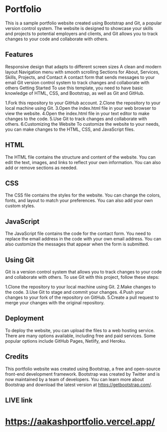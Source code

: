# Portfolio

This is a sample portfolio website created using Bootstrap and Git, a popular version control system. The website is designed to showcase your skills and projects to potential employers and clients, and Git allows you to track changes to your code and collaborate with others.

## Features

Responsive design that adapts to different screen sizes
A clean and modern layout
Navigation menu with smooth scrolling
Sections for About, Services, Skills, Projects, and Contact
A contact form that sends messages to your email
Git version control system to track changes and collaborate with others
Getting Started
To use this template, you need to have basic knowledge of HTML, CSS, and Bootstrap, as well as Git and GitHub.

1.Fork this repository to your GitHub account.
2.Clone the repository to your local machine using Git.
3.Open the index.html file in your web browser to view the website.
4.Open the index.html file in your text editor to make changes to the code.
5.Use Git to track changes and collaborate with others.
6.Customizing the Website
To customize the website to your needs, you can make changes to the HTML, CSS, and JavaScript files.

## HTML

The HTML file contains the structure and content of the website. You can edit the text, images, and links to reflect your own information. You can also add or remove sections as needed.

## CSS

The CSS file contains the styles for the website. You can change the colors, fonts, and layout to match your preferences. You can also add your own custom styles.

## JavaScript

The JavaScript file contains the code for the contact form. You need to replace the email address in the code with your own email address. You can also customize the messages that appear when the form is submitted.

## Using Git

Git is a version control system that allows you to track changes to your code and collaborate with others. To use Git with this project, follow these steps:

1.Clone the repository to your local machine using Git.
2.Make changes to the code.
3.Use Git to stage and commit your changes.
4.Push your changes to your fork of the repository on GitHub.
5.Create a pull request to merge your changes with the original repository.

## Deployment

To deploy the website, you can upload the files to a web hosting service. There are many options available, including free and paid services. Some popular options include GitHub Pages, Netlify, and Heroku.

## Credits

This portfolio website was created using Bootstrap, a free and open-source front-end development framework. Bootstrap was created by Twitter and is now maintained by a team of developers. You can learn more about Bootstrap and download the latest version at https://getbootstrap.com/.
 
 ## LIVE link 
 # https://aakashportfolio.vercel.app/
